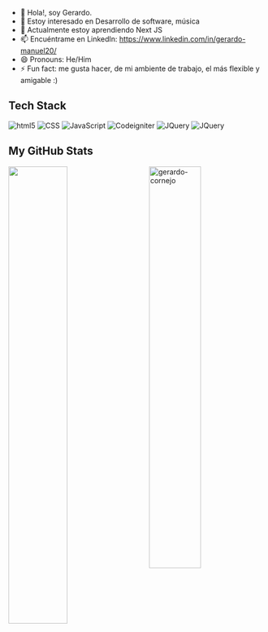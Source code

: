 - 👋 Hola!, soy Gerardo.
- 👀 Estoy interesado en Desarrollo de software, música
- 🌱 Actualmente estoy aprendiendo Next JS
- 📫 Encuéntrame en LinkedIn: https://www.linkedin.com/in/gerardo-manuel20/
- 😄 Pronouns: He/Him
- ⚡ Fun fact: me gusta hacer, de mi ambiente de trabajo, el más flexible y amigable :)

## Tech Stack

<p>
<img alt="html5" src="https://img.shields.io/badge/-HTML5-E34F26?style=flat-square&logo=html5&logoColor=white" />
<img alt="CSS" src="https://img.shields.io/badge/CSS%20-%231572B6.svg?style=flat-square&logo=css3&logoColor=white" />
<img alt="JavaScript" src="https://img.shields.io/badge/JavaScript%20-%23F7DF1E.svg?style=flat-square&logo=javascript&logoColor=black" />
<img alt="Codeigniter" src="https://img.shields.io/badge/codeigniter%204-red?style=flat-square&logo=codeigniter&logoColor=black" />
<img alt="JQuery" src="https://img.shields.io/badge/JQuery-blue?style=flat-square&logo=jquery&logoColor=white" />
<img alt="JQuery" src="https://img.shields.io/badge/Spring%20Boot-green?style=flat-square&logo=springboot&logoColor=white" />
</p>

## My GitHub Stats

 <img src="https://github-readme-stats.vercel.app/api?username=gerardo-cornejo&show_icons=true&theme=gotham" alt="gerardo-cornejo" width="45%" align="right"/>
 <img  src="https://github-readme-streak-stats.herokuapp.com/?user=gerardo-cornejo&theme=dark" width="48%" >

 
<!---
gerardo-cornejo/gerardo-cornejo is a ✨ special ✨ repository because its `README.md` (this file) appears on your GitHub profile.
You can click the Preview link to take a look at your changes.
--->
